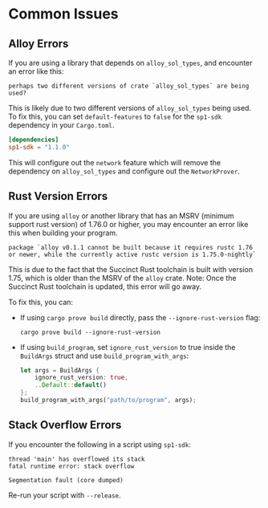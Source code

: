 # Common Issues

## Alloy Errors

If you are using a library that depends on `alloy_sol_types`, and encounter an error like this:

```
perhaps two different versions of crate `alloy_sol_types` are being used?
```

This is likely due to two different versions of `alloy_sol_types` being used. To fix this, you can set `default-features` to `false` for the `sp1-sdk` dependency in your `Cargo.toml`.

```toml
[dependencies]
sp1-sdk = "1.1.0"
```

This will configure out the `network` feature which will remove the dependency on `alloy_sol_types`
and configure out the `NetworkProver`.

## Rust Version Errors

If you are using `alloy` or another library that has an MSRV (minimum support rust version) of 1.76.0
or higher, you may encounter an error like this when building your program.

```
package `alloy v0.1.1 cannot be built because it requires rustc 1.76 or newer, while the currently active rustc version is 1.75.0-nightly`
```

This is due to the fact that the Succinct Rust toolchain is built with version 1.75, which is older
than the MSRV of the `alloy` crate. Note: Once the Succinct Rust toolchain is updated, this error will
go away.

To fix this, you can:

- If using `cargo prove build` directly, pass the `--ignore-rust-version` flag:
  ```
  cargo prove build --ignore-rust-version
  ```
- If using `build_program`, set `ignore_rust_version` to true inside the `BuildArgs` struct and use `build_program_with_args`:
  ```rust
  let args = BuildArgs {
      ignore_rust_version: true,
      ..Default::default()
  };
  build_program_with_args("path/to/program", args);
  ```

## Stack Overflow Errors

If you encounter the following in a script using `sp1-sdk`:

```
thread 'main' has overflowed its stack
fatal runtime error: stack overflow
```

```
Segmentation fault (core dumped)
```

Re-run your script with `--release`.
